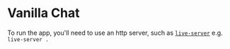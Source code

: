 # Vanilla Chat

To run the app, you'll need to use an http server, such as [`live-server`](https://github.com/tapio/live-server) e.g. `live-server .`
